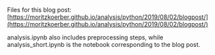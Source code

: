 Files for this blog post: [https://moritzkoerber.github.io/analysis/python/2019/08/02/blogpost/](https://moritzkoerber.github.io/analysis/python/2019/08/02/blogpost/)

analysis.ipynb also includes preprocessing steps, while analysis_short.ipynb is the notebook corresponding to the blog post.